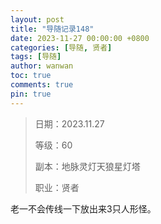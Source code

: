 ```yaml
---
layout: post
title: "导随记录148"
date: 2023-11-27 00:00:00 +0800
categories: [导随, 贤者]
tags: [导随]
author: wanwan
toc: true
comments: true
pin: true
---
```

> 日期：2023.11.27
>
> 等级：60
>
> 副本：地脉灵灯天狼星灯塔
>
> 职业：贤者

老一不会传线一下放出来3只人形怪。